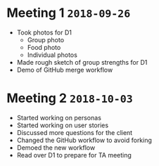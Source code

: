 # Meeting 1 `2018-09-26`
* Took photos for D1
    * Group photo
    * Food photo
    * Individual photos
* Made rough sketch of group strengths for D1
* Demo of GitHub merge workflow

# Meeting 2 `2018-10-03`
* Started working on personas
* Started working on user stories
* Discussed more questions for the client
* Changed the GitHub workflow to avoid forking
* Demoed the new workflow
* Read over D1 to prepare for TA meeting
